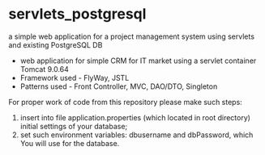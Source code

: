 # servlets_postgresql
a simple web application for a project management system using servlets and existing PostgreSQL DB
-	web application for simple CRM for IT market using a servlet container Tomcat 9.0.64
- Framework used - FlyWay, JSTL
-	Patterns used - Front Controller, MVC, DAO/DTO, Singleton

For proper work of code from this repository please make such steps:
1. insert into file application.properties (which located in root directory) initial settings of your database;
2. set such environment variables: dbusername and dbPassword, which You will use for the database.
